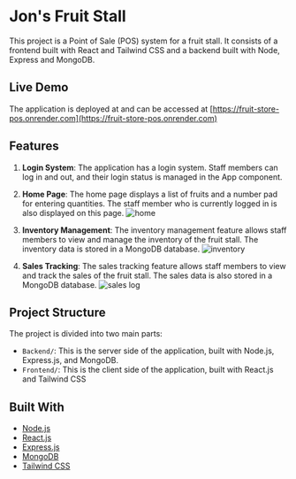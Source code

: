 # Jon's Fruit Stall

This project is a Point of Sale (POS) system for a fruit stall. It consists of a frontend built with React and Tailwind CSS and a backend built with Node, Express and MongoDB.


## Live Demo

The application is deployed at and can be accessed at [https://fruit-store-pos.onrender.com](https://fruit-store-pos.onrender.com)


## Features

1. **Login System**: The application has a login system. Staff members can log in and out, and their login status is managed in the App component.


2. **Home Page**: The home page displays a list of fruits and a number pad for entering quantities. The staff member who is currently logged in is also displayed on this page.
![home](https://github.com/JonSEK/Fruit-Store-POS/assets/103926746/df673706-7920-4d08-afaf-3d68c2397f92)


3. **Inventory Management**: The inventory management feature allows staff members to view and manage the inventory of the fruit stall. The inventory data is stored in a MongoDB database.
![inventory](https://github.com/JonSEK/Fruit-Store-POS/assets/103926746/ad702331-7b9c-40bc-ae5c-e69f19d070fa)


4. **Sales Tracking**: The sales tracking feature allows staff members to view and track the sales of the fruit stall. The sales data is also stored in a MongoDB database.
![sales log](https://github.com/JonSEK/Fruit-Store-POS/assets/103926746/4a3b4f0d-9d86-4185-9827-f401d04b2fa5)


## Project Structure

The project is divided into two main parts:

- `Backend/`: This is the server side of the application, built with Node.js, Express.js, and MongoDB.
- `Frontend/`: This is the client side of the application, built with React.js and Tailwind CSS

## Built With

- [Node.js](https://nodejs.org/)
- [React.js](https://reactjs.org/)
- [Express.js](https://expressjs.com/)
- [MongoDB](https://www.mongodb.com/)
- [Tailwind CSS](https://tailwindcss.com/)
